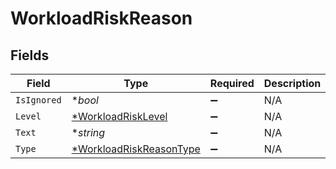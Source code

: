# WorkloadRiskReason


## Fields

| Field                                                                    | Type                                                                     | Required                                                                 | Description                                                              |
| ------------------------------------------------------------------------ | ------------------------------------------------------------------------ | ------------------------------------------------------------------------ | ------------------------------------------------------------------------ |
| `IsIgnored`                                                              | **bool*                                                                  | :heavy_minus_sign:                                                       | N/A                                                                      |
| `Level`                                                                  | [*WorkloadRiskLevel](../../models/shared/workloadrisklevel.md)           | :heavy_minus_sign:                                                       | N/A                                                                      |
| `Text`                                                                   | **string*                                                                | :heavy_minus_sign:                                                       | N/A                                                                      |
| `Type`                                                                   | [*WorkloadRiskReasonType](../../models/shared/workloadriskreasontype.md) | :heavy_minus_sign:                                                       | N/A                                                                      |